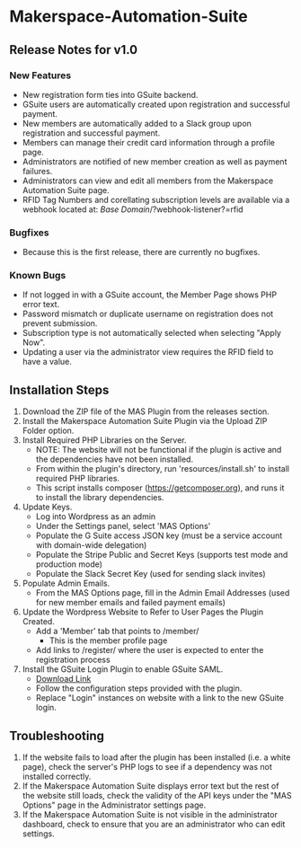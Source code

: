 # Makerspace-Automation-Suite

## Release Notes for v1.0
### New Features
* New registration form ties into GSuite backend.
* GSuite users are automatically created upon registration and successful payment.
* New members are automatically added to a Slack group upon registration and successful payment.
* Members can manage their credit card information through a profile page.
* Administrators are notified of new member creation as well as payment failures.
* Administrators can view and edit all members from the Makerspace Automation Suite page.
* RFID Tag Numbers and corellating subscription levels are available via a webhook located at: *Base Domain*/?webhook-listener?=rfid

### Bugfixes
* Because this is the first release, there are currently no bugfixes.

### Known Bugs
* If not logged in with a GSuite account, the Member Page shows PHP error text.
* Password mismatch or duplicate username on registration does not prevent submission.
* Subscription type is not automatically selected when selecting "Apply Now".
* Updating a user via the administrator view requires the RFID field to have a value.

## Installation Steps
1. Download the ZIP file of the MAS Plugin from the releases section.
2. Install the Makerspace Automation Suite Plugin via the Upload ZIP Folder option.
3. Install Required PHP Libraries on the Server.
    * NOTE: The website will not be functional if the plugin is active and the dependencies have not been installed.
    * From within the plugin's directory, run 'resources/install.sh' to install required PHP libraries.
    * This script installs composer (https://getcomposer.org), and runs it to install the library dependencies.
4. Update Keys.
    * Log into Wordpress as an admin
    * Under the Settings panel, select 'MAS Options'
    * Populate the G Suite access JSON key (must be a service account with domain-wide delegation)
    * Populate the Stripe Public and Secret Keys (supports test mode and production mode)
    * Populate the Slack Secret Key (used for sending slack invites)
5. Populate Admin Emails.
    * From the MAS Options page, fill in the Admin Email Addresses (used for new member emails and failed payment emails)
6. Update the Wordpress Website to Refer to User Pages the Plugin Created.
    * Add a 'Member' tab that points to /member/
        * This is the member profile page
    * Add links to /register/ where the user is expected to enter the registration process
7. Install the GSuite Login Plugin to enable GSuite SAML.
    * [Download Link](https://wordpress.org/plugins/miniorange-google-apps-login/)
    * Follow the configuration steps provided with the plugin.
    * Replace "Login" instances on website with a link to the new GSuite login.

## Troubleshooting
1. If the website fails to load after the plugin has been installed (i.e. a white page), check the server's PHP logs to see if a dependency was not installed correctly.
2. If the Makerspace Automation Suite displays error text but the rest of the website still loads, check the validity of the API keys under the "MAS Options" page in the Administrator settings page.
3. If the Makerspace Automation Suite is not visible in the administrator dashboard, check to ensure that you are an administrator who can edit settings.
